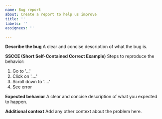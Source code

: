 ```yaml
---
name: Bug report
about: Create a report to help us improve
title: ''
labels: ''
assignees: ''

---
```


<!-- If this is a problem related to running the CLI, you should open an issue in https://github.com/jfmengels/node-elm-review/issues instead  -->

**Describe the bug**
A clear and concise description of what the bug is.

**SSCCE (Short Self-Contained Correct Example)**
Steps to reproduce the behavior:
1. Go to '...'
2. Click on '....'
3. Scroll down to '....'
4. See error

**Expected behavior**
A clear and concise description of what you expected to happen.

**Additional context**
Add any other context about the problem here.
